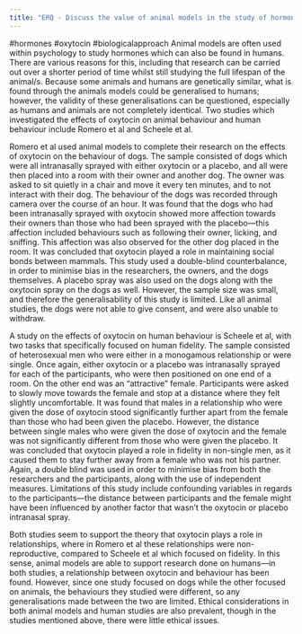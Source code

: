 ```yaml
---
title: "ERQ - Discuss the value of animal models in the study of hormones and or pheromones"
---
```

#hormones #oxytocin #biologicalapproach 
Animal models are often used within psychology to study hormones which can also be found in humans. There are various reasons for this, including that research can be carried out over a shorter period of time whilst still studying the full lifespan of the animal/s. Because some animals and humans are genetically similar, what is found through the animals models could be generalised to humans; however, the validity of these generalisations can be questioned, especially as humans and animals are not completely identical. Two studies which investigated the effects of oxytocin on animal behaviour and human behaviour include Romero et al and Scheele et al. 

Romero et al used animal models to complete their research on the effects of oxytocin on the behaviour of dogs. The sample consisted of dogs which were all intranasally sprayed with either oxytocin or a placebo, and all were then placed into a room with their owner and another dog. The owner was asked to sit quietly in a chair and move it every ten minutes, and to not interact with their dog. The behaviour of the dogs was recorded through camera over the course of an hour. It was found that the dogs who had been intranasally sprayed with oxytocin showed more affection towards their owners than those who had been sprayed with the placebo—this affection included behaviours such as following their owner, licking, and sniffing. This affection was also observed for the other dog placed in the room. It was concluded that oxytocin played a role in maintaining social bonds between mammals. This study used a double-blind counterbalance, in order to minimise bias in the researchers, the owners, and the dogs themselves. A placebo spray was also used on the dogs along with the oxytocin spray on the dogs as well. However, the sample size was small, and therefore the generalisability of this study is limited. Like all animal studies, the dogs were not able to give consent, and were also unable to withdraw.

A study on the effects of oxytocin on human behaviour is Scheele et al, with two tasks that specifically focused on human fidelity. The sample consisted of heterosexual men who were either in a monogamous relationship or were single. Once again, either oxytocin or a placebo was intranasally sprayed for each of the participants, who were then positioned on one end of a room. On the other end was an “attractive” female. Participants were asked to slowly move towards the female and stop at a distance where they felt slightly uncomfortable. It was found that males in a relationship who were given the dose of oxytocin stood significantly further apart from the female than those who had been given the placebo. However, the distance between single males who were given the dose of oxytocin and the female was not significantly different from those who were given the placebo. It was concluded that oxytocin played a role in fidelity in non-single men, as it caused them to stay further away from a female who was not his partner. Again, a double blind was used in order to minimise bias from both the researchers and the participants, along with the use of independent measures. Limitations of this study include confounding variables in regards to the participants—the distance between participants and the female might have been influenced by another factor that wasn’t the oxytocin or placebo intranasal spray. 

Both studies seem to support the theory that oxytocin plays a role in relationships, where in Romero et al these relationships were non-reproductive, compared to Scheele et al which focused on fidelity. In this sense, animal models are able to support research done on humans—in both studies, a relationship between oxytocin and behaviour has been found. However, since one study focused on dogs while the other focused on animals, the behaviours they studied were different, so any generalisations made between the two are limited. Ethical considerations in both animal models and human studies are also prevalent, though in the studies mentioned above, there were little ethical issues.
